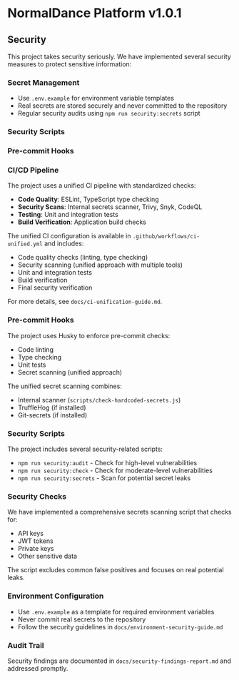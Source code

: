 # NormalDance Platform v1.0.1

## Security

This project takes security seriously. We have implemented several security measures to protect sensitive information:

### Secret Management

- Use `.env.example` for environment variable templates
- Real secrets are stored securely and never committed to the repository
- Regular security audits using `npm run security:secrets` script

### Security Scripts

### Pre-commit Hooks

### CI/CD Pipeline

The project uses a unified CI pipeline with standardized checks:

- **Code Quality**: ESLint, TypeScript type checking
- **Security Scans**: Internal secrets scanner, Trivy, Snyk, CodeQL
- **Testing**: Unit and integration tests
- **Build Verification**: Application build checks

The unified CI configuration is available in `.github/workflows/ci-unified.yml` and includes:

- Code quality checks (linting, type checking)
- Security scanning (unified approach with multiple tools)
- Unit and integration tests
- Build verification
- Final security verification

For more details, see `docs/ci-unification-guide.md`.

### Pre-commit Hooks

The project uses Husky to enforce pre-commit checks:

- Code linting
- Type checking
- Unit tests
- Secret scanning (unified approach)

The unified secret scanning combines:

- Internal scanner (`scripts/check-hardcoded-secrets.js`)
- TruffleHog (if installed)
- Git-secrets (if installed)

### Security Scripts

The project includes several security-related scripts:

- `npm run security:audit` - Check for high-level vulnerabilities
- `npm run security:check` - Check for moderate-level vulnerabilities
- `npm run security:secrets` - Scan for potential secret leaks

### Security Checks

We have implemented a comprehensive secrets scanning script that checks for:

- API keys
- JWT tokens
- Private keys
- Other sensitive data

The script excludes common false positives and focuses on real potential leaks.

### Environment Configuration

- Use `.env.example` as a template for required environment variables
- Never commit real secrets to the repository
- Follow the security guidelines in `docs/environment-security-guide.md`

### Audit Trail

Security findings are documented in `docs/security-findings-report.md` and addressed promptly.
